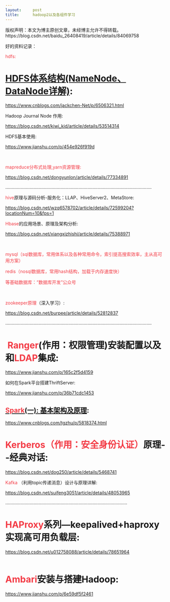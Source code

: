 ```yaml
---
layout:     post
title:      hadoop2以及各组件学习
---
```

<div id="article_content" class="article_content clearfix csdn-tracking-statistics" data-pid="blog" data-mod="popu_307" data-dsm="post">
								<div class="article-copyright">
					版权声明：本文为博主原创文章，未经博主允许不得转载。					https://blog.csdn.net/baidu_26408419/article/details/84069758				</div>
								            <link rel="stylesheet" href="https://csdnimg.cn/release/phoenix/template/css/ck_htmledit_views-f76675cdea.css">
						<div class="htmledit_views" id="content_views">
                <p>好的资料记录：</p>

<p><span style="color:#f33b45;">hdfs:</span></p>

<h1><a href="https://www.cnblogs.com/jackchen-Net/p/6506321.html" rel="nofollow" id="cb_post_title_url">HDFS体系结构(NameNode、DataNode详解)</a>:</h1>

<p><a href="https://www.cnblogs.com/jackchen-Net/p/6506321.html" rel="nofollow">https://www.cnblogs.com/jackchen-Net/p/6506321.html</a></p>

<p>Hadoop Journal Node 作用:</p>

<p><a href="https://blog.csdn.net/kiwi_kid/article/details/53514314" rel="nofollow">https://blog.csdn.net/kiwi_kid/article/details/53514314</a></p>

<p>HDFS基本使用:</p>

<p><a href="https://www.jianshu.com/p/454e926f919d" rel="nofollow">https://www.jianshu.com/p/454e926f919d</a></p>

<p> </p>

<p><span style="color:#f33b45;">mapreduce分布式处理,yarn资源管理:</span></p>

<p><a href="https://blog.csdn.net/dongyunlon/article/details/77334891" rel="nofollow">https://blog.csdn.net/dongyunlon/article/details/77334891</a></p>

<p>..................................................................................................................</p>

<p><span style="color:#f33b45;">hive</span>原理与源码分析-服务化：LLAP、HiveServer2、MetaStore:</p>

<p><a href="https://blog.csdn.net/wzq6578702/article/details/72599204?locationNum=10&amp;fps=1" rel="nofollow">https://blog.csdn.net/wzq6578702/article/details/72599204?locationNum=10&amp;fps=1</a></p>

<p><span style="color:#f33b45;">Hbase</span>的应用场景、原理及架构分析:</p>

<p><a href="https://blog.csdn.net/xiangxizhishi/article/details/75388971" rel="nofollow">https://blog.csdn.net/xiangxizhishi/article/details/75388971</a></p>

<p> </p>

<p><span style="color:#f33b45;">mysql（sql数据库，常用体系以及各种常用命令，索引提高搜索效率，主从高可用方案）</span></p>

<p><span style="color:#f33b45;">redis（nosql数据库，常用hash结构，加载于内存速度快）</span></p>

<p><span style="color:#f33b45;">等基础数据库：“数据库开发”公众号</span></p>

<p> </p>

<p><span style="color:#f33b45;">zookeeper原理</span>（深入学习）:</p>

<p><a href="https://blog.csdn.net/burpee/article/details/52812837" rel="nofollow">https://blog.csdn.net/burpee/article/details/52812837</a></p>

<p>..................................................................................................................</p>

<h1> <span style="color:#f33b45;">Ranger</span>(作用：权限管理)安装配置以及和<span style="color:#f33b45;">LDAP</span>集成:</h1>

<p><a href="https://www.jianshu.com/p/165c2f5d4159" rel="nofollow">https://www.jianshu.com/p/165c2f5d4159</a></p>

<p>如何在Spark平台搭建ThriftServer:</p>

<p><a href="https://www.jianshu.com/p/36b71cdc1453" rel="nofollow">https://www.jianshu.com/p/36b71cdc1453</a></p>

<h2><a href="https://www.cnblogs.com/tgzhu/p/5818374.html" rel="nofollow"><span style="color:#f33b45;">Spark</span>(一): 基本架构及原理</a>:</h2>

<p><a href="https://www.cnblogs.com/tgzhu/p/5818374.html" rel="nofollow">https://www.cnblogs.com/tgzhu/p/5818374.html</a></p>

<h1><span style="color:#f33b45;">Kerberos（作用：安全身份认证）</span>原理--经典对话:</h1>

<p><a href="https://blog.csdn.net/dog250/article/details/5468741" rel="nofollow">https://blog.csdn.net/dog250/article/details/5468741</a></p>

<p><span style="color:#f33b45;">Kafka </span>（利用topic传递消息）设计与原理详解:</p>

<p><a href="https://blog.csdn.net/suifeng3051/article/details/48053965" rel="nofollow">https://blog.csdn.net/suifeng3051/article/details/48053965</a></p>

<p>...............................................................................................</p>

<h1><span style="color:#f33b45;">HAProxy</span>系列—keepalived+haproxy实现高可用负载层:</h1>

<p><a href="https://blog.csdn.net/u012758088/article/details/78651964" rel="nofollow">https://blog.csdn.net/u012758088/article/details/78651964</a><br>
 </p>

<h1><span style="color:#f33b45;">Ambari</span>安装与搭建Hadoop:</h1>

<p><a href="https://www.jianshu.com/p/6e59df5f2461" rel="nofollow">https://www.jianshu.com/p/6e59df5f2461</a></p>            </div>
                </div>